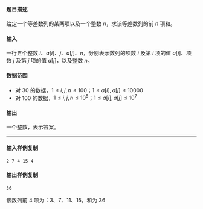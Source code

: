 #### 题目描述

给定一个等差数列的某两项以及一个整数 $n$，求该等差数列的前 $n$ 项和。

#### 输入

一行五个整数 $i、a[i]、j、a[j]、n$，分别表示数列的项数 $i$ 及第 $i$ 项的值 $a[i]$、项数 $j$ 及第 $j$ 项的值 $a[j]$，以及整数 $n$。

#### 数据范围

-   对 $30%$ 的数据，$1≤i,j,n≤100；1≤a[i],a[j]≤10000$
-   对 $100%$ 的数据，$1≤i,j,n≤10^5；1≤a[i],a[j]≤10^7$

#### 输出

一个整数，表示答案。

___

#### 输入样例复制

```
2 7 4 15 4
```

#### 输出样例复制

```
36
```

该数列前 4 项为：3、7、11、15，和为 36